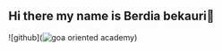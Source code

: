 ## Hi there my name is **Berdia bekauri**👋

![github](![goa oriented academy](https://github.com/user-attachments/assets/acbd4b53-ff2c-4e84-804e-be816627acda))
